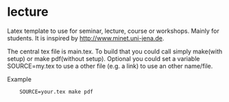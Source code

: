 # lecture
Latex template to use for seminar, lecture, course or workshops. Mainly for
students. It is inspired by http://www.minet.uni-jena.de.

The central tex file is main.tex. To build that you could call simply make(with
setup) or make pdf(without setup). Optional you could set a variable
SOURCE=my.tex to use a other file (e.g. a link) to use an other name/file.

Example

        SOURCE=your.tex make pdf
